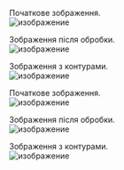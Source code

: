 Початкове зображення.<br>
![изображение](https://github.com/user-attachments/assets/17b1d50c-8581-4b54-8302-0955e8c97685)

Зображення після обробки.<br>
![изображение](https://github.com/user-attachments/assets/d47b4351-3821-4aed-b249-5256fe29743c)

Зображення з контурами.<br>
![изображение](https://github.com/user-attachments/assets/b5a06790-1c27-4bfd-8432-dcb151fa2175)

Початкове зображення.<br>
![изображение](https://github.com/user-attachments/assets/4d2b4ca8-7a00-4e5c-b363-62dd53200a66)

Зображення після обробки.<br>
![изображение](https://github.com/user-attachments/assets/00b1be3c-de36-4c97-9bdf-0eb4883494fc)

Зображення з контурами.<br>
![изображение](https://github.com/user-attachments/assets/3b5d3446-82c1-481f-95ac-9ee8772e10f3)
